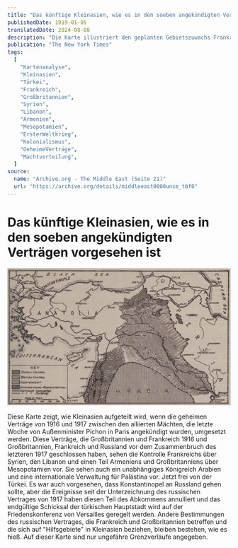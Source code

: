 ```yaml
---
title: "Das künftige Kleinasien, wie es in den soeben angekündigten Verträgen vorgesehen ist"
publishedDate: 1919-01-05
translatedDate: 2024-08-08
description: "Die Karte illustriert den geplanten Gebietszuwachs Frankreichs und Großbritanniens in Kleinasien. Gemäß geheimen Verträgen sollen sie Syrien, Libanon, Teile Armeniens und Mesopotamien kontrollieren."
publication: "The New York Times"
tags:
  [
    "Kartenanalyse",
    "Kleinasien",
    "Türkei",
    "Frankreich",
    "Großbritannien",
    "Syrien",
    "Libanon",
    "Armenien",
    "Mesopotamien",
    "ErsterWeltkrieg",
    "Kolonialismus",
    "GeheimeVerträge",
    "Machtverteilung",
  ]
source:
  name: "Archive.org - The Middle East (Seite 21)"
  url: "https://archive.org/details/middleeast0000unse_t6f0"
---
```


# Das künftige Kleinasien, wie es in den soeben angekündigten Verträgen vorgesehen ist

![Eine Karte die die Aufteilung von Kleinasien die Alierten zeigt](./das-kunftige-kleinasien-wie-es-in-den-soeben-angekundigten-vertragen-vorgesehen-ist.png)

Diese Karte zeigt, wie Kleinasien aufgeteilt wird, wenn die geheimen Verträge von 1916 und 1917 zwischen den alliierten Mächten, die letzte Woche von Außenminister Pichon in Paris angekündigt wurden, umgesetzt werden. Diese Verträge, die Großbritannien und Frankreich 1916 und Großbritannien, Frankreich und Russland vor dem Zusammenbruch des letzteren 1917 geschlossen haben, sehen die Kontrolle Frankreichs über Syrien, den Libanon und einen Teil Armeniens und Großbritanniens über Mesopotamien vor. Sie sehen auch ein unabhängiges Königreich Arabien und eine internationale Verwaltung für Palästina vor. Jetzt frei von der Türkei. Es war auch vorgesehen, dass Konstantinopel an Russland gehen sollte, aber die Ereignisse seit der Unterzeichnung des russischen Vertrages von 1917 haben diesen Teil des Abkommens annulliert und das endgültige Schicksal der türkischen Hauptstadt wird auf der Friedenskonferenz von Versailles geregelt werden. Andere Bestimmungen des russischen Vertrages, die Frankreich und Großbritannien betreffen und die sich auf "Hilfsgebiete" in Kleinasien beziehen, bleiben bestehen, wie es hieß. Auf dieser Karte sind nur ungefähre Grenzverläufe angegeben.
